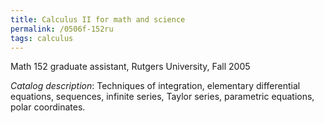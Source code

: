 ```yaml
---
title: Calculus II for math and science
permalink: /0506f-152ru
tags: calculus
---
```


Math 152 graduate assistant, Rutgers University, Fall 2005<!--more-->

*Catalog description*: Techniques of integration, elementary differential equations, sequences, infinite series, Taylor series, parametric equations, polar coordinates.

